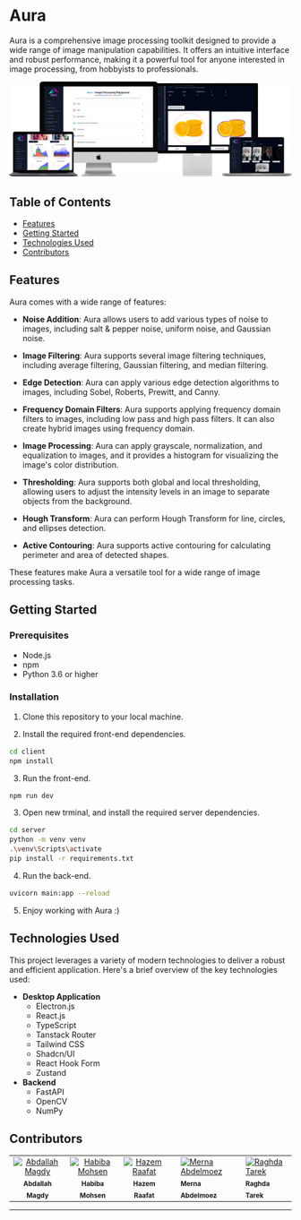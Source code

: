 # Aura

Aura is a comprehensive image processing toolkit designed to provide a wide range of image manipulation capabilities. It offers an intuitive interface and robust performance, making it a powerful tool for anyone interested in image processing, from hobbyists to professionals.

<div align="center">
  <img src="assets/mockup.png" />
</div>


## Table of Contents

- [Features](#features)
- [Getting Started](#getting-started)
- [Technologies Used](#technologies-used)
- [Contributors](#contributors)

## Features

Aura comes with a wide range of features:

- **Noise Addition**: Aura allows users to add various types of noise to images, including salt & pepper noise, uniform noise, and Gaussian noise.

- **Image Filtering**: Aura supports several image filtering techniques, including average filtering, Gaussian filtering, and median filtering.

- **Edge Detection**: Aura can apply various edge detection algorithms to images, including Sobel, Roberts, Prewitt, and Canny.

- **Frequency Domain Filters**: Aura supports applying frequency domain filters to images, including low pass and high pass filters. It can also create hybrid images using frequency domain.

- **Image Processing**: Aura can apply grayscale, normalization, and equalization to images, and it provides a histogram for visualizing the image's color distribution.

- **Thresholding**: Aura supports both global and local thresholding, allowing users to adjust the intensity levels in an image to separate objects from the background.

- **Hough Transform**: Aura can perform Hough Transform for line, circles, and ellipses detection.

- **Active Contouring**: Aura supports active contouring for calculating perimeter and area of detected shapes.

These features make Aura a versatile tool for a wide range of image processing tasks.

## Getting Started

### Prerequisites

- Node.js
- npm
- Python 3.6 or higher

### Installation

1. Clone this repository to your local machine.


2. Install the required front-end dependencies.

```bash
cd client
npm install
```

3. Run the front-end.
```bash
npm run dev
```

3. Open new trminal, and install the required server dependencies.
```bash
cd server
python -m venv venv
.\venv\Scripts\activate
pip install -r requirements.txt
```

4. Run the back-end.
```bash
uvicorn main:app --reload
```

5. Enjoy working with Aura :)

## Technologies Used

This project leverages a variety of modern technologies to deliver a robust and efficient application. Here's a brief overview of the key technologies used:

- **Desktop Application**
  - Electron.js
  - React.js
  - TypeScript
  - Tanstack Router
  - Tailwind CSS
  - Shadcn/UI
  - React Hook Form
  - Zustand
- **Backend**
  - FastAPI
  - OpenCV
  - NumPy


## Contributors

<table>
  <tr>
    <td align="center">
    <a href="https://github.com/Bodykudo" target="_black">
    <img src="https://avatars.githubusercontent.com/u/17731926?v=4" width="150px;" alt="Abdallah Magdy"/>
    <br />
    <sub><b>Abdallah Magdy</b></sub></a>
    <td align="center">
    <a href="https://github.com/Habiba-Mohsen" target="_black">
    <img src="https://avatars.githubusercontent.com/u/101303283?v=4" width="150px;" alt="Habiba Mohsen"/>
    <br />
    <sub><b>Habiba Mohsen</b></sub></a>
    </td>
    </td>
    <td align="center">
    <a href="https://github.com/Hazem-Raafat" target="_black">
    <img src="https://avatars.githubusercontent.com/u/100636693?v=4" width="150px;" alt="Hazem Raafat"/>
    <br />
    <sub><b>Hazem Raafat</b></sub></a>
    </td>
    <td align="center">
   <td align="">
    <a href="https://github.com/merna-abdelmoez" target="_black">
    <img src="https://avatars.githubusercontent.com/u/115110339?v=4" width="150px;" alt="Merna Abdelmoez"/>
    <br />
    <sub><b>Merna Abdelmoez</b></sub></a>
    </td>
   <td align="">
    <a href="https://github.com/raghdaneiazyy6" target="_black">
    <img src="https://avatars.githubusercontent.com/u/96526181?v=4" width="150px;" alt="Raghda Tarek"/>
    <br />
    <sub><b>Raghda Tarek</b></sub></a>
    </td>
    </tr>
 </table>

---
